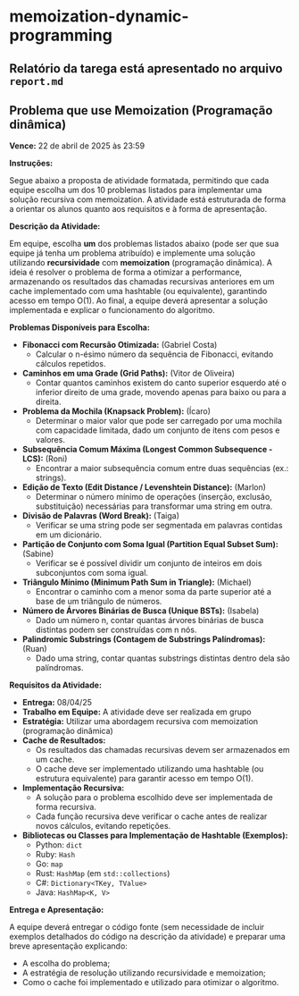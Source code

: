 # memoization-dynamic-programming

## Relatório da tarega está apresentado no arquivo `report.md`


## Problema que use Memoization (Programação dinâmica)

**Vence:** 22 de abril de 2025 às 23:59

**Instruções:**

Segue abaixo a proposta de atividade formatada, permitindo que cada equipe escolha um dos 10 problemas listados para implementar uma solução recursiva com memoization. A atividade está estruturada de forma a orientar os alunos quanto aos requisitos e à forma de apresentação.

**Descrição da Atividade:**

Em equipe, escolha **um** dos problemas listados abaixo (pode ser que sua equipe já tenha um problema atribuído) e implemente uma solução utilizando **recursividade** com **memoization** (programação dinâmica). A ideia é resolver o problema de forma a otimizar a performance, armazenando os resultados das chamadas recursivas anteriores em um cache implementado com uma hashtable (ou equivalente), garantindo acesso em tempo O(1). Ao final, a equipe deverá apresentar a solução implementada e explicar o funcionamento do algoritmo.

**Problemas Disponíveis para Escolha:**

* **Fibonacci com Recursão Otimizada:** (Gabriel Costa)
    * Calcular o n-ésimo número da sequência de Fibonacci, evitando cálculos repetidos.
* **Caminhos em uma Grade (Grid Paths):** (Vitor de Oliveira)
    * Contar quantos caminhos existem do canto superior esquerdo até o inferior direito de uma grade, movendo apenas para baixo ou para a direita.
* **Problema da Mochila (Knapsack Problem):** (Ícaro)
    * Determinar o maior valor que pode ser carregado por uma mochila com capacidade limitada, dado um conjunto de itens com pesos e valores.
* **Subsequência Comum Máxima (Longest Common Subsequence - LCS):** (Roni)
    * Encontrar a maior subsequência comum entre duas sequências (ex.: strings).
* **Edição de Texto (Edit Distance / Levenshtein Distance):** (Marlon)
    * Determinar o número mínimo de operações (inserção, exclusão, substituição) necessárias para transformar uma string em outra.
* **Divisão de Palavras (Word Break):** (Taiga)
    * Verificar se uma string pode ser segmentada em palavras contidas em um dicionário.
* **Partição de Conjunto com Soma Igual (Partition Equal Subset Sum):** (Sabine)
    * Verificar se é possível dividir um conjunto de inteiros em dois subconjuntos com soma igual.
* **Triângulo Mínimo (Minimum Path Sum in Triangle):** (Michael)
    * Encontrar o caminho com a menor soma da parte superior até a base de um triângulo de números.
* **Número de Árvores Binárias de Busca (Unique BSTs):** (Isabela)
    * Dado um número n, contar quantas árvores binárias de busca distintas podem ser construídas com n nós.
* **Palindromic Substrings (Contagem de Substrings Palíndromas):** (Ruan)
    * Dado uma string, contar quantas substrings distintas dentro dela são palíndromas.

**Requisitos da Atividade:**

* **Entrega:** 08/04/25
* **Trabalho em Equipe:** A atividade deve ser realizada em grupo
* **Estratégia:** Utilizar uma abordagem recursiva com memoization (programação dinâmica)
* **Cache de Resultados:**
    * Os resultados das chamadas recursivas devem ser armazenados em um cache.
    * O cache deve ser implementado utilizando uma hashtable (ou estrutura equivalente) para garantir acesso em tempo O(1).
* **Implementação Recursiva:**
    * A solução para o problema escolhido deve ser implementada de forma recursiva.
    * Cada função recursiva deve verificar o cache antes de realizar novos cálculos, evitando repetições.
* **Bibliotecas ou Classes para Implementação de Hashtable (Exemplos):**
    * Python: `dict`
    * Ruby: `Hash`
    * Go: `map`
    * Rust: `HashMap` (em `std::collections`)
    * C#: `Dictionary<TKey, TValue>`
    * Java: `HashMap<K, V>`

**Entrega e Apresentação:**

A equipe deverá entregar o código fonte (sem necessidade de incluir exemplos detalhados do código na descrição da atividade) e preparar uma breve apresentação explicando:

* A escolha do problema;
* A estratégia de resolução utilizando recursividade e memoization;
* Como o cache foi implementado e utilizado para otimizar o algoritmo.